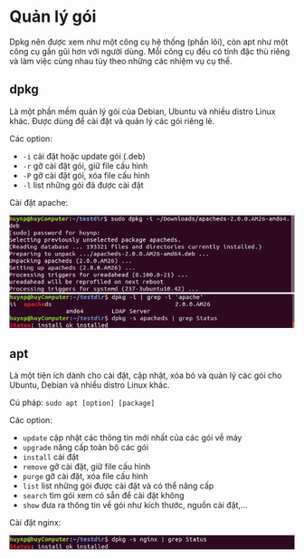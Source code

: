 # Quản lý gói
Dpkg nên được xem như một công cụ hệ thống (phần lõi), còn apt như một công cụ gần gũi hơn với người dùng. Mỗi công cụ đều có tính đặc thù riêng và làm việc cùng nhau tùy theo những các nhiệm vụ cụ thể. 

## dpkg

Là một phần mềm quản lý gói của Debian, Ubuntu và nhiều distro Linux khác. Được dùng để cài đặt và quản lý các gói riêng lẻ.

Các option:
- `-i` cài đặt hoặc update gói (.deb)
- `-r` gỡ cài đặt gói, giữ file cấu hình
- `-P` gỡ cài đặt gói, xóa file cấu hình
- `-l` list những gói đã được cài đặt

Cài đặt apache:

![Alt](https://raw.githubusercontent.com/huynp1999/huynp/master/pic/dpks1.png)
![Alt](https://raw.githubusercontent.com/huynp1999/huynp/master/pic/dpkg2.png)

## apt
Là một tiện ích dành cho cài đặt, cập nhật, xóa bỏ  và quản lý các gói cho Ubuntu, Debian và nhiều distro Linux khác.

Cú pháp: `sudo apt [option] [package]`

Các option:
- `update` cập nhật các thông tin mới nhất của các gói về máy
- `upgrade` nâng cấp toàn bộ các gói
- `install` cài đặt
- `remove` gỡ cài đặt, giữ file cấu hình
- `purge` gỡ cài đặt, xóa file cấu hình
- `list` list những gói được cài đặt và có thể nâng cấp
- `search` tìm gói xem có sẵn để cài đặt không
- `show` đưa ra thông tin về gói như kích thước, nguồn cài đặt,...

Cài đặt nginx:

![Alt](https://raw.githubusercontent.com/huynp1999/huynp/master/pic/apt1.png)
